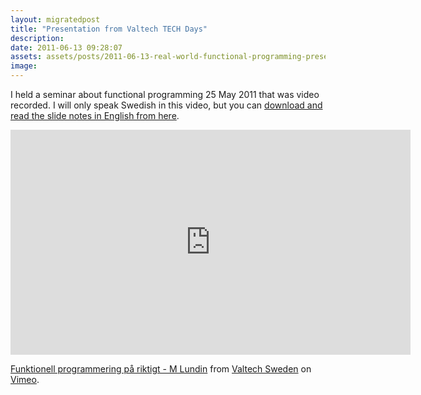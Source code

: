 ```yaml
---
layout: migratedpost
title: "Presentation from Valtech TECH Days"
description:
date: 2011-06-13 09:28:07
assets: assets/posts/2011-06-13-real-world-functional-programming-presentation-from-valtech-tech-days
image: 
---
```


<p>I held a seminar about functional programming 25 May 2011 that was video recorded. I will only speak Swedish in this video, but you can <a href="http://litemedia.info/media/Default/BlogPost/blog/Real%20world%20functional%20programming%20-%20Mikael%20Lundin.pdf" alt="Real world functional programming by Mikael Lundin">download and read the slide notes in English from here</a>.</p>
<p><iframe src="http://player.vimeo.com/video/24819589?title=0&byline=0&portrait=0" width="640" height="360" frameborder="0"></iframe></p>
<p><a href="http://vimeo.com/24819589">Funktionell programmering på riktigt - M Lundin</a> from <a href="http://vimeo.com/valtechsweden">Valtech Sweden</a> on <a href="http://vimeo.com">Vimeo</a>.</p>
